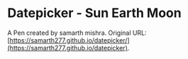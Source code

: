 # Datepicker - Sun Earth Moon

A Pen created by samarth mishra. Original URL: [https://samarth277.github.io/datepicker/](https://samarth277.github.io/datepicker).

